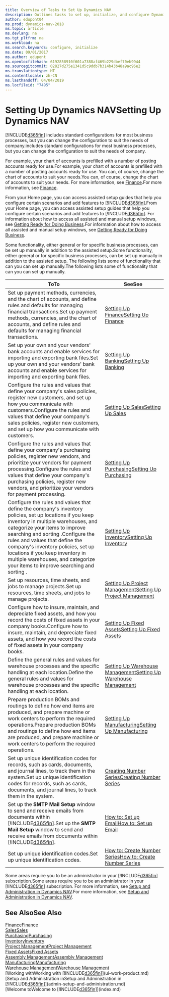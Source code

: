 ```yaml
---
title: Overview of Tasks to Set Up Dynamics NAV
description: Outlines tasks to set up, initialize, and configure Dynamics NAV to suit your needs.
author: edupont04
ms.prod: dynamics-nav-2018
ms.topic: article
ms.devlang: na
ms.tgt_pltfrm: na
ms.workload: na
ms.search.keywords: configure, initialize
ms.date: 09/01/2017
ms.author: edupont
ms.openlocfilehash: 6192858910f601a7388af469b229dbef70eb9944
ms.sourcegitcommit: 02827d275e1341d5c9ddb7b314b43b48a9ac96e2
ms.translationtype: HT
ms.contentlocale: zh-CN
ms.lasthandoff: 04/04/2019
ms.locfileid: "7495"
---
```

# <a name="setting-up-dynamics-nav"></a><span data-ttu-id="1ba66-103">Setting Up Dynamics NAV</span><span class="sxs-lookup"><span data-stu-id="1ba66-103">Setting Up Dynamics NAV</span></span>
[!INCLUDE[d365fin](includes/d365fin_md.md)] <span data-ttu-id="1ba66-104">includes standard configurations for most business processes, but you can change the configuration to suit the needs of company.</span><span class="sxs-lookup"><span data-stu-id="1ba66-104">includes standard configurations for most business processes, but you can change the configuration to suit the needs of company.</span></span>

<span data-ttu-id="1ba66-105">For example, your chart of accounts is prefilled with a number of posting accounts ready for use.</span><span class="sxs-lookup"><span data-stu-id="1ba66-105">For example, your chart of accounts is prefilled with a number of posting accounts ready for use.</span></span> <span data-ttu-id="1ba66-106">You can, of course, change the chart of accounts to suit your needs.</span><span class="sxs-lookup"><span data-stu-id="1ba66-106">You can, of course, change the chart of accounts to suit your needs.</span></span> <span data-ttu-id="1ba66-107">For more information, see [Finance](finance.md).</span><span class="sxs-lookup"><span data-stu-id="1ba66-107">For more information, see [Finance](finance.md).</span></span>

<span data-ttu-id="1ba66-108">From your Home page, you can access assisted setup guides that help you configure certain scenarios and add features to [!INCLUDE[d365fin](includes/d365fin_md.md)].</span><span class="sxs-lookup"><span data-stu-id="1ba66-108">From your Home page, you can access assisted setup guides that help you configure certain scenarios and add features to [!INCLUDE[d365fin](includes/d365fin_md.md)].</span></span> <span data-ttu-id="1ba66-109">For information about how to access all assisted and manual setup windows, see [Getting Ready for Doing Business](ui-get-ready-business.md).</span><span class="sxs-lookup"><span data-stu-id="1ba66-109">For information about how to access all assisted and manual setup windows, see [Getting Ready for Doing Business](ui-get-ready-business.md).</span></span>

<span data-ttu-id="1ba66-110">Some functionality, either general or for specific business processes, can be set up manually in addition to the assisted setup.</span><span class="sxs-lookup"><span data-stu-id="1ba66-110">Some functionality, either general or for specific business processes, can be set up manually in addition to the assisted setup.</span></span> <span data-ttu-id="1ba66-111">The following lists some of functionality that can you can set up manually.</span><span class="sxs-lookup"><span data-stu-id="1ba66-111">The following lists some of functionality that can you can set up manually.</span></span>

| <span data-ttu-id="1ba66-112">To</span><span class="sxs-lookup"><span data-stu-id="1ba66-112">To</span></span> | <span data-ttu-id="1ba66-113">See</span><span class="sxs-lookup"><span data-stu-id="1ba66-113">See</span></span> |
| --- | --- |
| <span data-ttu-id="1ba66-114">Set up payment methods, currencies, and the chart of accounts, and define rules and defaults for managing financial transactions.</span><span class="sxs-lookup"><span data-stu-id="1ba66-114">Set up payment methods, currencies, and the chart of accounts, and define rules and defaults for managing financial transactions.</span></span> |[<span data-ttu-id="1ba66-115">Setting Up Finance</span><span class="sxs-lookup"><span data-stu-id="1ba66-115">Setting Up Finance</span></span>](finance-setup-finance.md) |
| <span data-ttu-id="1ba66-116">Set up your own and your vendors' bank accounts and enable services for importing and exporting bank files.</span><span class="sxs-lookup"><span data-stu-id="1ba66-116">Set up your own and your vendors' bank accounts and enable services for importing and exporting bank files.</span></span> |[<span data-ttu-id="1ba66-117">Setting Up Banking</span><span class="sxs-lookup"><span data-stu-id="1ba66-117">Setting Up Banking</span></span>](bank-setup-banking.md) |
| <span data-ttu-id="1ba66-118">Configure the rules and values that define your company's sales policies, register new customers, and set up how you communicate with customers.</span><span class="sxs-lookup"><span data-stu-id="1ba66-118">Configure the rules and values that define your company's sales policies, register new customers, and set up how you communicate with customers.</span></span> |[<span data-ttu-id="1ba66-119">Setting Up Sales</span><span class="sxs-lookup"><span data-stu-id="1ba66-119">Setting Up Sales</span></span>](sales-setup-sales.md) |
| <span data-ttu-id="1ba66-120">Configure the rules and values that define your company's purchasing policies, register new vendors, and prioritize your vendors for payment processing.</span><span class="sxs-lookup"><span data-stu-id="1ba66-120">Configure the rules and values that define your company's purchasing policies, register new vendors, and prioritize your vendors for payment processing.</span></span> |[<span data-ttu-id="1ba66-121">Setting Up Purchasing</span><span class="sxs-lookup"><span data-stu-id="1ba66-121">Setting Up Purchasing</span></span>](purchasing-setup-purchasing.md) |
| <span data-ttu-id="1ba66-122">Configure the rules and values that define the company's inventory policies, set up locations if you keep inventory in multiple warehouses, and categorize your items to improve searching and sorting .</span><span class="sxs-lookup"><span data-stu-id="1ba66-122">Configure the rules and values that define the company's inventory policies, set up locations if you keep inventory in multiple warehouses, and categorize your items to improve searching and sorting .</span></span> |[<span data-ttu-id="1ba66-123">Setting Up Inventory</span><span class="sxs-lookup"><span data-stu-id="1ba66-123">Setting Up Inventory</span></span>](inventory-setup-inventory.md) |
| <span data-ttu-id="1ba66-124">Set up resources, time sheets, and jobs to manage projects.</span><span class="sxs-lookup"><span data-stu-id="1ba66-124">Set up resources, time sheets, and jobs to manage projects.</span></span> |[<span data-ttu-id="1ba66-125">Setting Up Project Management</span><span class="sxs-lookup"><span data-stu-id="1ba66-125">Setting Up Project Management</span></span>](projects-setup-projects.md) |
| <span data-ttu-id="1ba66-126">Configure how to insure, maintain, and depreciate fixed assets, and how you record the costs of fixed assets in your company books.</span><span class="sxs-lookup"><span data-stu-id="1ba66-126">Configure how to insure, maintain, and depreciate fixed assets, and how you record the costs of fixed assets in your company books.</span></span> |[<span data-ttu-id="1ba66-127">Setting Up Fixed Assets</span><span class="sxs-lookup"><span data-stu-id="1ba66-127">Setting Up Fixed Assets</span></span>](fa-setup.md) |
|<span data-ttu-id="1ba66-128">Define the general rules and values for warehouse processes and the specific handling at each location.</span><span class="sxs-lookup"><span data-stu-id="1ba66-128">Define the general rules and values for warehouse processes and the specific handling at each location.</span></span>|[<span data-ttu-id="1ba66-129">Setting Up Warehouse Management</span><span class="sxs-lookup"><span data-stu-id="1ba66-129">Setting Up Warehouse Management</span></span>](warehouse-setup-warehouse.md)|
|<span data-ttu-id="1ba66-130">Prepare production BOMs and routings to define how end items are produced, and prepare machine or work centers to perform the required operations.</span><span class="sxs-lookup"><span data-stu-id="1ba66-130">Prepare production BOMs and routings to define how end items are produced, and prepare machine or work centers to perform the required operations.</span></span>|[<span data-ttu-id="1ba66-131">Setting Up Manufacturing</span><span class="sxs-lookup"><span data-stu-id="1ba66-131">Setting Up Manufacturing</span></span>](production-configure-production-processes.md)|
| <span data-ttu-id="1ba66-132">Set up unique identification codes for records, such as cards, documents, and journal lines, to track them in the system.</span><span class="sxs-lookup"><span data-stu-id="1ba66-132">Set up unique identification codes for records, such as cards, documents, and journal lines, to track them in the system.</span></span> |[<span data-ttu-id="1ba66-133">Creating Number Series</span><span class="sxs-lookup"><span data-stu-id="1ba66-133">Creating Number Series</span></span>](ui-create-number-series.md) |
| <span data-ttu-id="1ba66-134">Set up the **SMTP Mail Setup** window to send and receive emails from documents within [!INCLUDE[d365fin](includes/d365fin_md.md)].</span><span class="sxs-lookup"><span data-stu-id="1ba66-134">Set up the **SMTP Mail Setup** window to send and receive emails from documents within [!INCLUDE[d365fin](includes/d365fin_md.md)].</span></span> |[<span data-ttu-id="1ba66-135">How to: Set up Email</span><span class="sxs-lookup"><span data-stu-id="1ba66-135">How to: Set up Email</span></span>](madeira-how-setup-email.md) |
| <span data-ttu-id="1ba66-136">Set up unique identification codes.</span><span class="sxs-lookup"><span data-stu-id="1ba66-136">Set up unique identification codes.</span></span> |[<span data-ttu-id="1ba66-137">How to: Create Number Series</span><span class="sxs-lookup"><span data-stu-id="1ba66-137">How to: Create Number Series</span></span>](ui-create-number-series.md) |

<span data-ttu-id="1ba66-138">Some areas require you to be an administrator in your [!INCLUDE[d365fin](includes/d365fin_md.md)] subscription.</span><span class="sxs-lookup"><span data-stu-id="1ba66-138">Some areas require you to be an administrator in your [!INCLUDE[d365fin](includes/d365fin_md.md)] subscription.</span></span> <span data-ttu-id="1ba66-139">For more information, see [Setup and Administration in Dynamics NAV](admin-setup-and-administration.md).</span><span class="sxs-lookup"><span data-stu-id="1ba66-139">For more information, see [Setup and Administration in Dynamics NAV](admin-setup-and-administration.md).</span></span>  

## <a name="see-also"></a><span data-ttu-id="1ba66-140">See Also</span><span class="sxs-lookup"><span data-stu-id="1ba66-140">See Also</span></span>
[<span data-ttu-id="1ba66-141">Finance</span><span class="sxs-lookup"><span data-stu-id="1ba66-141">Finance</span></span>](finance.md)  
[<span data-ttu-id="1ba66-142">Sales</span><span class="sxs-lookup"><span data-stu-id="1ba66-142">Sales</span></span>](sales-manage-sales.md)  
[<span data-ttu-id="1ba66-143">Purchasing</span><span class="sxs-lookup"><span data-stu-id="1ba66-143">Purchasing</span></span>](purchasing-manage-purchasing.md)  
[<span data-ttu-id="1ba66-144">Inventory</span><span class="sxs-lookup"><span data-stu-id="1ba66-144">Inventory</span></span>](inventory-manage-inventory.md)    
[<span data-ttu-id="1ba66-145">Project Management</span><span class="sxs-lookup"><span data-stu-id="1ba66-145">Project Management</span></span>](projects-manage-projects.md)  
[<span data-ttu-id="1ba66-146">Fixed Assets</span><span class="sxs-lookup"><span data-stu-id="1ba66-146">Fixed Assets</span></span>](fa-manage.md)    
[<span data-ttu-id="1ba66-147">Assembly Management</span><span class="sxs-lookup"><span data-stu-id="1ba66-147">Assembly Management</span></span>](assembly-assemble-items.md)  
[<span data-ttu-id="1ba66-148">Manufacturing</span><span class="sxs-lookup"><span data-stu-id="1ba66-148">Manufacturing</span></span>](production-manage-manufacturing.md)  
[<span data-ttu-id="1ba66-149">Warehouse Management</span><span class="sxs-lookup"><span data-stu-id="1ba66-149">Warehouse Management</span></span>](warehouse-manage-warehouse.md)  
[<span data-ttu-id="1ba66-150">Working with</span><span class="sxs-lookup"><span data-stu-id="1ba66-150">Working with</span></span> [!INCLUDE[d365fin](includes/d365fin_md.md)]](ui-work-product.md)  
[<span data-ttu-id="1ba66-151">Setup and Administration in</span><span class="sxs-lookup"><span data-stu-id="1ba66-151">Setup and Administration in</span></span> [!INCLUDE[d365fin](includes/d365fin_md.md)]](admin-setup-and-administration.md)  
[<span data-ttu-id="1ba66-152">Welcome to</span><span class="sxs-lookup"><span data-stu-id="1ba66-152">Welcome to</span></span> [!INCLUDE[d365fin](includes/d365fin_md.md)]](index.md)  
